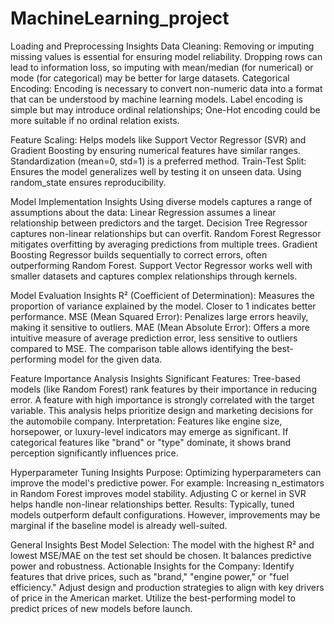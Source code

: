 # MachineLearning_project
Loading and Preprocessing Insights
Data Cleaning: Removing or imputing missing values is essential for ensuring model reliability. Dropping rows can lead to information loss, so imputing with mean/median (for numerical) or mode (for categorical) may be better for large datasets. Categorical Encoding: Encoding is necessary to convert non-numeric data into a format that can be understood by machine learning models. Label encoding is simple but may introduce ordinal relationships; One-Hot encoding could be more suitable if no ordinal relation exists.

Feature Scaling: Helps models like Support Vector Regressor (SVR) and Gradient Boosting by ensuring numerical features have similar ranges. Standardization (mean=0, std=1) is a preferred method. Train-Test Split: Ensures the model generalizes well by testing it on unseen data. Using random_state ensures reproducibility.

Model Implementation Insights
Using diverse models captures a range of assumptions about the data: Linear Regression assumes a linear relationship between predictors and the target. Decision Tree Regressor captures non-linear relationships but can overfit. Random Forest Regressor mitigates overfitting by averaging predictions from multiple trees. Gradient Boosting Regressor builds sequentially to correct errors, often outperforming Random Forest. Support Vector Regressor works well with smaller datasets and captures complex relationships through kernels.

Model Evaluation Insights
R² (Coefficient of Determination): Measures the proportion of variance explained by the model. Closer to 1 indicates better performance. MSE (Mean Squared Error): Penalizes large errors heavily, making it sensitive to outliers. MAE (Mean Absolute Error): Offers a more intuitive measure of average prediction error, less sensitive to outliers compared to MSE. The comparison table allows identifying the best-performing model for the given data.

Feature Importance Analysis Insights
Significant Features: Tree-based models (like Random Forest) rank features by their importance in reducing error. A feature with high importance is strongly correlated with the target variable. This analysis helps prioritize design and marketing decisions for the automobile company. Interpretation: Features like engine size, horsepower, or luxury-level indicators may emerge as significant. If categorical features like "brand" or "type" dominate, it shows brand perception significantly influences price.

Hyperparameter Tuning Insights
Purpose: Optimizing hyperparameters can improve the model's predictive power. For example: Increasing n_estimators in Random Forest improves model stability. Adjusting C or kernel in SVR helps handle non-linear relationships better. Results: Typically, tuned models outperform default configurations. However, improvements may be marginal if the baseline model is already well-suited.

General Insights
Best Model Selection: The model with the highest R² and lowest MSE/MAE on the test set should be chosen. It balances predictive power and robustness. Actionable Insights for the Company: Identify features that drive prices, such as "brand," "engine power," or "fuel efficiency." Adjust design and production strategies to align with key drivers of price in the American market. Utilize the best-performing model to predict prices of new models before launch.
